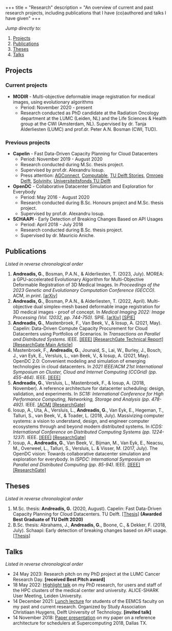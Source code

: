 +++
title = "Research"
description = "An overview of current and past research projects, including publications that I have (co)authored and talks I have given"
+++

_Jump directly to:_

1. [Projects](#projects)
1. [Publications](#publications)
1. [Theses](#theses)
1. [Talks](#talks)

## Projects

### Current projects
* **MODIR** - Multi-objective deformable image registration for medical images, using evolutionary algorithms 
  * Period: November 2020 - present
  * Research conducted as PhD candidate at the Radiation Oncology department at the LUMC (Leiden, NL) and the Life Sciences & Health group at the CWI (Amsterdam, NL). Supervised by dr. Tanja Alderliesten (LUMC) and prof.dr. Peter A.N. Bosman (CWI, TUD).

### Previous projects
* **Capelin** - Fast Data-Driven Capacity Planning for Cloud Datacenters
  * Period: November 2019 - August 2020
  * Research conducted during M.Sc. thesis project.
  * Supervised by prof.dr. Alexandru Iosup.
  * Press attention: [AGConnect](https://www.agconnect.nl/artikel/student-tu-delft-maakt-capaciteitsplanningtool-voor-kleinere-datacentra), [Computable](https://www.computable.nl/artikel/nieuws/datacenters/7097857/250449/betere-capaciteitsplanning-voor-datacentra.html), [TU Delft Stories](https://www.tudelft.nl/en/stories/articles/firm-ground-for-cloud-datacentre-planning/), [Omroep Delft](https://www.omroepdelft.nl/omroepdelft/nieuws/datacenter-trekt-vaak-te-veel-stroom-maar-tu-delft-creeert-baanbrekende-software), [Solvinity](https://www.agconnect.nl/partner/solvinity/capaciteitsplanning-datacenters-veel-effectiever), [Universiteitsfonds TU Delft](https://www.tudelft.nl/en/2020/universiteitsfonds/georgios-andreadis-tu-delft-best-graduate/)
* **OpenDC** - Collaborative Datacenter Simulation and Exploration for Everybody
  * Period: May 2016 - August 2020
  * Research conducted during B.Sc. Honours project and M.Sc. thesis project. 
  * Supervised by prof.dr. Alexandru Iosup.
* **SCHAAPI** - Early Detection of Breaking Changes Based on API Usages
  * Period: April 2018 - July 2018
  * Research conducted during B.Sc. thesis project.
  * Supervised by dr. Mauricio Aniche.

## Publications
_Listed in reverse chronological order_

1. **Andreadis, G.**, Bosman, P.A.N., & Alderliesten, T. (2023, July). MOREA: a GPU-accelerated Evolutionary Algorithm for Multi-Objective Deformable Registration of 3D Medical Images. In _Proceedings of the 2023 Genetic and Evolutionary Computation Conference (GECCO)._ ACM, _in print_. [[arXiv]](https://arxiv.org/abs/2303.04873)
1. **Andreadis, G.**, Bosman, P.A.N., & Alderliesten, T. (2022, April). Multi-objective dual simplex-mesh based deformable image registration for 3D medical images - proof of concept. In _Medical Imaging 2022: Image Processing (Vol. 12032, pp. 744-750)._ SPIE. [[arXiv]](https://arxiv.org/abs/2202.11001) [[SPIE]](https://www.spiedigitallibrary.org/conference-proceedings-of-spie/12032/2605498/Multi-objective-dual-simplex-mesh-based-deformable-image-registration-for/10.1117/12.2605498.short)
1. **Andreadis, G.**, Mastenbroek, F., Van Beek, V., & Iosup, A. (2021, May). Capelin: Data-Driven Compute Capacity Procurement for Cloud Datacenters using Portfolios of Scenarios. In _Transactions on Parallel and Distributed Systems._ IEEE. [[IEEE]](https://ieeexplore.ieee.org/document/9444213) [[ResearchGate Technical Report]](https://www.researchgate.net/publication/349758822_Capelin_Data-Driven_Capacity_Procurement_for_Cloud_Datacenters_using_Portfolios_of_Scenarios_--_Extended_Technical_Report) [[ResearchGate Main Article]](https://www.researchgate.net/publication/351966601_Capelin_Data-Driven_Compute_Capacity_Procurement_for_Cloud_Datacenters_Using_Portfolios_of_Scenarios)
1. Mastenbroek, F., **Andreadis, G.**, Jounaid, S., Lai, W., Burley, J., Bosch, J., van Eyk, E., Versluis, L., van Beek, V., & Iosup, A. (2021, May). OpenDC 2.0: Convenient modeling and simulation of emerging technologies in cloud datacenters. In _2021 IEEE/ACM 21st International Symposium on Cluster, Cloud and Internet Computing (CCGrid) (pp. 455-464)._ IEEE. [[IEEE]](https://ieeexplore.ieee.org/abstract/document/9499454)
1. **Andreadis, G.**, Versluis, L., Mastenbroek, F., & Iosup, A. (2018, November). A reference architecture for datacenter scheduling: design, validation, and experiments. In _SC18: International Conference for High Performance Computing, Networking, Storage and Analysis (pp. 478-492)._ IEEE. [[ACM]](https://dl.acm.org/citation.cfm?id=3291706) [[ResearchGate]](https://www.researchgate.net/publication/327010925_A_Reference_Architecture_for_Datacenter_Scheduling_Extended_Technical_Report)
1. Iosup, A., Uta, A., Versluis, L., **Andreadis, G.**, Van Eyk, E., Hegeman, T., Talluri, S., van Beek, V., & Toader, L. (2018, July). Massivizing computer systems: a vision to understand, design, and engineer computer ecosystems through and beyond modern distributed systems. In _ICDS: International Conference on Distributed Computing Systems (pp. 1224-1237)._ IEEE. [[IEEE]](https://ieeexplore.ieee.org/document/8416385) [[ResearchGate]](https://www.researchgate.net/publication/326566944_Massivizing_Computer_Systems_A_Vision_to_Understand_Design_and_Engineer_Computer_Ecosystems_Through_and_Beyond_Modern_Distributed_Systems)
1. Iosup, A., **Andreadis, G.**, Van Beek, V., Bijman, M., Van Eyk, E., Neacsu, M., Overweel, L., Talluri, S., Versluis, L. & Visser, M. (2017, July). The OpenDC vision: Towards collaborative datacenter simulation and exploration for everybody. In _ISPDC: International Symposium on Parallel and Distributed Computing (pp. 85-94)._ IEEE. [[IEEE]](https://ieeexplore.ieee.org/document/8121623) [[ResearchGate]](https://www.researchgate.net/publication/321407023_The_OpenDC_Vision_Towards_Collaborative_Datacenter_Simulation_and_Exploration_for_Everybody)

## Theses
_Listed in reverse chronological order_

1. M.Sc. thesis: **Andreadis, G.** (2020, August). Capelin: Fast Data-Driven Capacity Planning for Cloud Datacenters. TU Delft. [[Thesis]](https://repository.tudelft.nl/islandora/object/uuid:d6d50861-86a3-4dd3-a13f-42d84db7af66?collection=education) **(Awarded Best Graduate of TU Delft 2020)**
1. B.Sc. thesis: Abrahams, J., **Andreadis, G.**, Boone, C., & Dekker, F. (2018, July). Schaapi: Early detection of breaking changes based on API usage. [[Thesis]](https://repository.tudelft.nl/islandora/object/uuid%3Acca5e4ea-3d00-4ae3-877a-b302829e7f08?collection=education)

## Talks
_Listed in reverse chronological order_

* 24 May 2023: Research pitch on my PhD project at the LUMC Cancer Research Day. **[received Best Pitch award]**
* 18 May 2022: [Highlight talk](https://wiki.alice.universiteitleiden.nl/index.php?title=ALICE-SHARK_User_Meeting_2022) on my PhD research, for users and staff of the HPC clusters of the medical center and university. ALICE-SHARK User Meeting, Leiden University.
* 14 December 2021: [Lunch lecture](https://ch.tudelft.nl/activities/event/2021/lunch-lecture-computer-science-6/) for students of the EEMCS faculty on my past and current research. Organized by Study Association Christiaan Huygens, Delft University of Technology. **[invited talk]**
* 14 November 2018: [Paper presentation](https://sc18.supercomputing.org/proceedings/tech_paper/tech_paper_pages/pap229.html) on my paper on a reference architecture for schedulers at Supercomputing 2018, Dallas TX.
